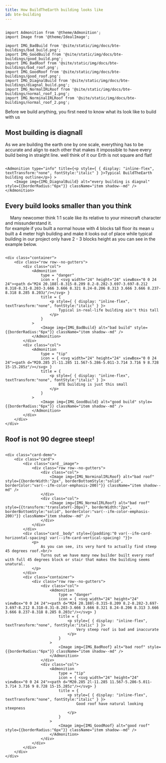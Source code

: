 ```yaml
---
title: How BuildTheEarth building looks like
id: bte-building
---
```

```mdx-code-block

import Admonition from '@theme/Admonition';
import Image from '@theme/IdealImage';

import IMG_BadBuild from '@site/static/img/docs/bte-buildings/bad_build.png';
import IMG_GoodBuild from '@site/static/img/docs/bte-buildings/good_build.png';
import IMG_BadRoof from '@site/static/img/docs/bte-buildings/bad_roof.png';
import IMG_GoodRoof from '@site/static/img/docs/bte-buildings/good_roof.png';
import IMG_DiagnalBuild from '@site/static/img/docs/bte-buildings/diagnal_build.png';
import IMG_NormalIRLRoof from '@site/static/img/docs/bte-buildings/normal_roof_1.png';
import IMG_NorminalIRLRoof from '@site/static/img/docs/bte-buildings/normal_roof_2.png';

```

Before we build anything, you first need to know  what its look like to build with us

## Most building is diagnal❕
As we are building the earth one by one scale, everything has to be accurate and align to each other that makes it impossible to have every build being in straight line. well think of it our Erth is not square and flat!

```mdx-code-block

<Admonition type="info" title={<p style={ { display: "inline-flex", textTransform:"none", fontStyle:"italic" } }>Typical BuildTheEarth building outline</p>} >
    <Image img={IMG_DiagnalBuild} alt="every building is diagnal" style={{borderRadius:"6px"}} className="item shadow--md" />
</Admonition>

```

## Every build looks smaller than you think
&nbsp;&nbsp;&nbsp;&nbsp;Many newcomer think 1:1 scale like its relative to your minecraft character and missunderstand it.<br/>
for example if you built a normal house with 4 blocks tall floor its mean u built a 4 meter high building and make it looks out of place while
typical building in our project only have 2 - 3 blocks height as you can see in the example below.

<!-- good bad card -->
```mdx-code-block

<div class="container">
    <div class="row row--no-gutters">
        <div class="col">
            <Admonition 
                type = "danger" 
                icon = { <svg width="24" height="24" viewBox="0 0 24 24"><path d="M24 20.188l-8.315-8.209 8.2-8.282-3.697-3.697-8.212 8.318-8.31-8.203-3.666 3.666 8.321 8.24-8.206 8.313 3.666 3.666 8.237-8.318 8.285 8.203z"/></svg> }
                title = {
                    <p style={ { display: "inline-flex", textTransform:"none", fontStyle:"italic" } }>
                        Typical in-real-life building ain't this tall
                    </p>
                } 
            >
                <Image img={IMG_BadBuild} alt="bad build" style={{borderRadius:"6px"}} className="item shadow--md" />
            </Admonition>
        </div>
        <div class="col">
            <Admonition 
                type = "tip" 
                icon = { <svg width="24" height="24" viewBox="0 0 24 24"><path d="M20.285 2l-11.285 11.567-5.286-5.011-3.714 3.716 9 8.728 15-15.285z"/></svg> } 
                title = {
                    <p style={ { display: "inline-flex", textTransform:"none", fontStyle:"italic" } }>
                        BTE building is just this small
                    </p>
                } 
            >
                <Image img={IMG_GoodBuild} alt="good build" style={{borderRadius:"6px"}} className="item shadow--md" />
            </Admonition>
        </div>
    </div>
</div>

```

## Roof is not 90 degree steep!
<!-- custom document card -->
```mdx-code-block

<div class="card-demo">
    <div class="card">
        <div class="card__image">
            <div class="row row--no-gutters">
                <div class="col">
                    <Image img={IMG_NorminalIRLRoof} alt="bad roof" style={{borderWidth:"2px", borderBottomStyle:"solid", borderColor:"var(--ifm-color-emphasis-200)"}} className="item shadow--md" />
                </div>
                <div class="col">
                    <Image img={IMG_NormalIRLRoof} alt="bad roof" style={{transform:"translateY(-20px)", borderWidth:"2px", borderBottomStyle:"solid", borderColor:"var(--ifm-color-emphasis-200)"}} className="item shadow--md" />
                </div>
            </div>
        </div>
        <div class="card__body" style={{padding:"0 var(--ifm-card-horizontal-spacing) var(--ifm-card-vertical-spacing) "}}>
            <p>
                As you can see, its very hard to actually find steep 45 degrees roof.<br/>
                Turns out we have many new builder built every roof with full 45 degrees block or stair that makes the building seems unatural.
            </p>
        </div>
        <div class="container">
            <div class="row row--no-gutters">
                <div class="col">
                    <Admonition 
                        type = "danger" 
                        icon = { <svg width="24" height="24" viewBox="0 0 24 24"><path d="M24 20.188l-8.315-8.209 8.2-8.282-3.697-3.697-8.212 8.318-8.31-8.203-3.666 3.666 8.321 8.24-8.206 8.313 3.666 3.666 8.237-8.318 8.285 8.203z"/></svg> }
                        title = {
                            <p style={ { display: "inline-flex", textTransform:"none", fontStyle:"italic" } }>
                                Very steep roof is bad and inaccurate
                            </p>
                        } 
                    >
                        <Image img={IMG_BadRoof} alt="bad roof" style={{borderRadius:"6px"}} className="item shadow--md" />
                    </Admonition>
                </div>
                <div class="col">
                    <Admonition 
                        type = "tip" 
                        icon = { <svg width="24" height="24" viewBox="0 0 24 24"><path d="M20.285 2l-11.285 11.567-5.286-5.011-3.714 3.716 9 8.728 15-15.285z"/></svg> } 
                        title = {
                            <p style={ { display: "inline-flex", textTransform:"none", fontStyle:"italic" } }>
                                Good roof have natural looking steepness
                            </p>
                        } 
                    >
                        <Image img={IMG_GoodRoof} alt="good roof" style={{borderRadius:"6px"}} className="item shadow--md" />
                    </Admonition>
                </div>
            </div>
        </div>
    </div>
</div>

```
